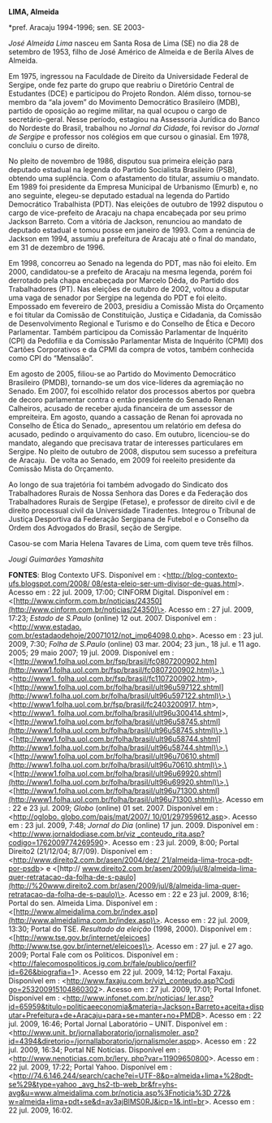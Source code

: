 **LIMA, Almeida**

\*pref. Aracaju 1994-1996; sen. SE 2003-

*José Almeida Lima* nasceu em Santa Rosa de Lima (SE) no dia 28 de
setembro de 1953, filho de José Américo de Almeida e de Berila Alves de
Almeida.

Em 1975, ingressou na Faculdade de Direito da Universidade Federal de
Sergipe, onde fez parte do grupo que reabriu o Diretório Central de
Estudantes (DCE) e participou do Projeto Rondon. Além disso, tornou-se
membro da “ala jovem” do Movimento Democrático Brasileiro (MDB), partido
de oposição ao regime militar, na qual ocupou o cargo de
secretário-geral. Nesse período, estagiou na Assessoria Jurídica do
Banco do Nordeste do Brasil, trabalhou no *Jornal da Cidade*, foi
revisor do *Jornal de Sergipe* e professor nos colégios em que cursou o
ginasial. Em 1978, concluiu o curso de direito.

No pleito de novembro de 1986, disputou sua primeira eleição para
deputado estadual na legenda do Partido Socialista Brasileiro (PSB),
obtendo uma suplência. Com o afastamento do titular, assumiu o mandato.
Em 1989 foi presidente da Empresa Municipal de Urbanismo (Emurb) e, no
ano seguinte, elegeu-se deputado estadual na legenda do Partido
Democrático Trabalhista (PDT). Nas eleições de outubro de 1992 disputou
o cargo de vice-prefeito de Aracaju na chapa encabeçada por seu primo
Jackson Barreto. Com a vitória de Jackson, renunciou ao mandato de
deputado estadual e tomou posse em janeiro de 1993. Com a renúncia de
Jackson em 1994, assumiu a prefeitura de Aracaju até o final do mandato,
em 31 de dezembro de 1996.

Em 1998, concorreu ao Senado na legenda do PDT, mas não foi eleito. Em
2000, candidatou-se a prefeito de Aracaju na mesma legenda, porém foi
derrotado pela chapa encabeçada por Marcelo Déda, do Partido dos
Trabalhadores (PT). Nas eleições de outubro de 2002, voltou a disputar
uma vaga de senador por Sergipe na legenda do PDT e foi eleito.
Empossado em fevereiro de 2003, presidiu a Comissão Mista do Orçamento e
foi titular da Comissão de Constituição, Justiça e Cidadania, da
Comissão de Desenvolvimento Regional e Turismo e do Conselho de Ética e
Decoro Parlamentar. Também participou da Comissão Parlamentar de
Inquérito (CPI) da Pedofilia e da Comissão Parlamentar Mista de
Inquérito (CPMI) dos Cartões Corporativos e da CPMI da compra de votos,
também conhecida como CPI do “Mensalão”.

Em agosto de 2005, filiou-se ao Partido do Movimento Democrático
Brasileiro (PMDB), tornando-se um dos vice-líderes da agremiação no
Senado. Em 2007, foi escolhido relator dos processos abertos por quebra
de decoro parlamentar contra o então presidente do Senado Renan
Calheiros, acusado de receber ajuda financeira de um assessor de
empreiteira. Em agosto, quando a cassação de Renan foi aprovada no
Conselho de Ética do Senado,, apresentou um relatório em defesa do
acusado, pedindo o arquivamento do caso. Em outubro, licenciou-se do
mandato, alegando que precisava tratar de interesses particulares em
Sergipe. No pleito de outubro de 2008, disputou sem sucesso a prefeitura
de Aracaju.  De volta ao Senado, em 2009 foi reeleito presidente da
Comissão Mista do Orçamento.

Ao longo de sua trajetória foi também advogado do Sindicato dos
Trabalhadores Rurais de Nossa Senhora das Dores e da Federação dos
Trabalhadores Rurais de Sergipe (Fetase), e professor de direito civil e
de direito processual civil da Universidade Tiradentes. Integrou o
Tribunal de Justiça Desportiva da Federação Sergipana de Futebol e o
Conselho da Ordem dos Advogados do Brasil, seção de Sergipe.

Casou-se com Maria Helena Tavares de Lima, com quem teve três filhos.

*Jougi Guimarães Yamashita*

**FONTES**: Blog Contexto UFS. Disponível em :
\<[http://blog-contexto-ufs.blogspot.com/2008/
08/esta-eleio-ser-um-divisor-de-guas.html](http://blog-contexto-ufs.blogspot.com/2008/%2008/esta-eleio-ser-um-divisor-de-guas.html)\>.
Acesso em : 22 jul. 2009, 17:00; CINFORM Digital. Disponível em :
\<[http://www.cinform.com.br/noticias/24350](http://www.cinform.com.br/noticias/24350)\>.
Acesso em : 27 jul. 2009, 17:23; *Estado de S.Paulo* (online) 12 out.
2007. Disponível em : \<[http://www.estadao.
com.br/estadaodehoje/20071012/not\_imp64098,0.php](http://www.estadao.%20com.br/estadaodehoje/20071012/not_imp64098,0.php)\>.
Acesso em : 23 jul. 2009, 7:30; *Folha de S.Paulo* (online) 03 mar.
2004; 23 jun., 18 jul. e 11 ago. 2005; 29 maio 2007; 19 jul. 2009.
Disponível em :
\<[http://www1.folha.uol.com.br/fsp/brasil/fc0807200902.htm](http://www1.folha.uol.com.br/fsp/brasil/fc0807200902.htm)\>,\<[http://www1.
folha.uol.com.br/fsp/brasil/fc1107200902.htm](http://www1.%20folha.uol.com.br/fsp/brasil/fc1107200902.htm)\>,\<[http://www1.folha.uol.com.br/folha/brasil/ult96u597122.shtml](http://www1.folha.uol.com.br/folha/brasil/ult96u597122.shtml)\>,\<[http://www1.folha.uol.com.br/fsp/brasil/fc2403200917.
htm](http://www1.folha.uol.com.br/fsp/brasil/fc2403200917.%20htm)\>,\<[http://www1.
folha.uol.com.br/folha/brasil/ult96u300414.shtml](http://www1.%20folha.uol.com.br/folha/brasil/ult96u300414.shtml)\>,\<[http://www1.folha.uol.com.br/folha/brasil/ult96u58745.shtml](http://www1.folha.uol.com.br/folha/brasil/ult96u58745.shtml)\>,\<[http://www1.folha.uol.com.br/folha/brasil/ult96u58744.shtml](http://www1.folha.uol.com.br/folha/brasil/ult96u58744.shtml)\>,\<[http://www1.folha.uol.com.br/folha/brasil/ult96u70610.shtml](http://www1.folha.uol.com.br/folha/brasil/ult96u70610.shtml)\>,\<[http://www1.folha.uol.com.br/folha/brasil/ult96u69920.shtml](http://www1.folha.uol.com.br/folha/brasil/ult96u69920.shtml)\>,\<[http://www1.folha.uol.com.br/folha/brasil/ult96u71300.shtml](http://www1.folha.uol.com.br/folha/brasil/ult96u71300.shtml)\>.
Acesso em : 22 e 23 jul. 2009; *Globo* (online) 01 set. 2007. Disponível
em : \<[http://oglobo. globo.com/pais/mat/2007/
10/01/297959612.asp](http://oglobo.%20globo.com/pais/mat/2007/%2010/01/297959612.asp)\>.
Acesso em : 23 jul. 2009, 7:48; *Jornal do Dia* (online) 17 jun. 2009.
Disponível em : \<[http://www.jornaldodiase.com.br/viz
\_conteudo\_rita.asp?codigo=1762009774269590](http://www.jornaldodiase.com.br/viz%20_conteudo_rita.asp?codigo=1762009774269590)\>.
Acesso em : 23 jul. 2009, 8:00; Portal Direito2 (21/12/04; 8/7/09).
Disponível em : \<[http://www.direito2.com.br/asen/2004/dez/
21/almeida-lima-troca-pdt-por-psdb](http://www.direito2.com.br/asen/2004/dez/%2021/almeida-lima-troca-pdt-por-psdb)\>
e \<[http://
www.direito2.com.br/asen/2009/jul/8/almeida-lima-quer-retratacao-da-folha-de-s-paulo](http://%20www.direito2.com.br/asen/2009/jul/8/almeida-lima-quer-retratacao-da-folha-de-s-paulo)\>.
Acesso em : 22 e 23 jul. 2009, 8:16; Portal do sen. Almeida Lima.
Disponível em :
\<[http://www.almeidalima.com.br/index.asp](http://www.almeidalima.com.br/index.asp)\>.
Acesso em : 22 jul. 2009, 13:30; Portal do TSE. *Resultado da eleição*
(1998, 2000). Disponível em :
\<[http://www.tse.gov.br/internet/eleicoes](http://www.tse.gov.br/internet/eleicoes)\>.
Acesso em : 27 jul. e 27 ago. 2009; Portal Fale com os Políticos.
Disponível em :
\<[http://falecomospoliticos.ig.com.br/fale/publico/perfil?
id=626&biografia=1](http://falecomospoliticos.ig.com.br/fale/publico/perfil?%20id=626&biografia=1)\>.
Acesso em 22 jul. 2009, 14:12; Portal Faxaju. Disponível em :
\<[http://www.faxaju.com.br/viz\_conteudo.asp?Codi
go=253200915104860302](http://www.faxaju.com.br/viz_conteudo.asp?Codi%20go=253200915104860302)\>.
Acesso em : 27 jul. 2009, 17:01; Portal Infonet. Disponível em :
\<[http://www.infonet.com.br/noticias/
ler.asp?id=65959&titulo=politicaeeconomia&materia=Jackson+Barreto+aceita+disputar+Prefeitura+de+Aracaju+para+se+manter+no+PMDB](http://www.infonet.com.br/noticias/%20ler.asp?id=65959&titulo=politicaeeconomia&materia=Jackson+Barreto+aceita+disputar+Prefeitura+de+Aracaju+para+se+manter+no+PMDB)\>.
Acesso em : 22 jul. 2009, 16:46; Portal Jornal Laboratório – UNIT.
Disponível em : \<[http://www.unit. br/jornallaboratorio/jornalismoler.
asp?id=4394&diretorio=/jornallaboratorio/jornalismoler.aspp](http://www.unit.%20br/jornallaboratorio/jornalismoler.%20asp?id=4394&diretorio=/jornallaboratorio/jornalismoler.aspp)\>.
Acesso em : 22 jul. 2009, 16:34; Portal NE Notícias. Disponível em :
\<[http://www.nenoticias.com.br/lery.
php?var=11909650800](http://www.nenoticias.com.br/lery.%20php?var=11909650800)\>.
Acesso em : 22 jul. 2009, 17:22; Portal Yahoo. Disponível em :
\<[http://74.6.146.244/search/cache?ei=UTF-8&p=almeida+lima+%28pdt-se%29&type=yahoo
\_avg\_hs2-tb-web\_br&fr=yhs-avg&u=www.almeidalima.com.br/noticia.asp%3Fnoticia%3D
272&
w=almeida+lima+pdt+se&d=av3ajBlMS0RJ&icp=1&.intl=br](http://74.6.146.244/search/cache?ei=UTF-8&p=almeida+lima+%28pdt-se%29&type=yahoo%20_avg_hs2-tb-web_br&fr=yhs-avg&u=www.almeidalima.com.br/noticia.asp%3Fnoticia%3D%20272&%20w=almeida+lima+pdt+se&d=av3ajBlMS0RJ&icp=1&.intl=br)\>.
Acesso em : 22 jul. 2009, 16:02.
